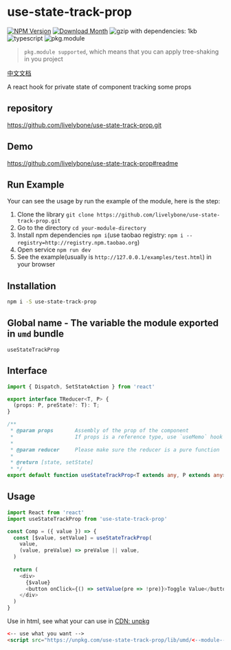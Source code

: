 # use-state-track-prop
[![NPM Version](http://img.shields.io/npm/v/use-state-track-prop.svg?style=flat-square)](https://www.npmjs.com/package/use-state-track-prop)
[![Download Month](http://img.shields.io/npm/dm/use-state-track-prop.svg?style=flat-square)](https://www.npmjs.com/package/use-state-track-prop)
![gzip with dependencies: 1kb](https://img.shields.io/badge/gzip--with--dependencies-1kb-brightgreen.svg "gzip with dependencies: 1kb")
![typescript](https://img.shields.io/badge/typescript-supported-blue.svg "typescript")
![pkg.module](https://img.shields.io/badge/pkg.module-supported-blue.svg "pkg.module")

> `pkg.module supported`, which means that you can apply tree-shaking in you project

[中文文档](./README-CN.md)

A react hook for private state of component tracking some props

## repository
https://github.com/livelybone/use-state-track-prop.git

## Demo
https://github.com/livelybone/use-state-track-prop#readme

## Run Example
Your can see the usage by run the example of the module, here is the step:

1. Clone the library `git clone https://github.com/livelybone/use-state-track-prop.git`
2. Go to the directory `cd your-module-directory`
3. Install npm dependencies `npm i`(use taobao registry: `npm i --registry=http://registry.npm.taobao.org`)
4. Open service `npm run dev`
5. See the example(usually is `http://127.0.0.1/examples/test.html`) in your browser

## Installation
```bash
npm i -S use-state-track-prop
```

## Global name - The variable the module exported in `umd` bundle
`useStateTrackProp`

## Interface
```typescript
import { Dispatch, SetStateAction } from 'react'

export interface TReducer<T, P> {
  (props: P, preState?: T): T;
}

/**
 * @param props       Assembly of the prop of the component
 *                    If props is a reference type, use `useMemo` hook to generate it for performance
 *
 * @param reducer     Please make sure the reducer is a pure function
 *
 * @return [state, setState]
 * */
export default function useStateTrackProp<T extends any, P extends any>(props: P, reducer?: TReducer<T, P>): [T, Dispatch<SetStateAction<T>>];
```

## Usage
```typescript jsx
import React from 'react'
import useStateTrackProp from 'use-state-track-prop'

const Comp = ({ value }) => {
  const [$value, setValue] = useStateTrackProp(
    value,
    (value, preValue) => preValue || value,
  )
  
  return (
    <div>
      {$value}
      <button onClick={() => setValue(pre => !pre)}>Toggle Value</button>
    </div>
  )
}
```

Use in html, see what your can use in [CDN: unpkg](https://unpkg.com/use-state-track-prop/lib/umd/)
```html
<-- use what you want -->
<script src="https://unpkg.com/use-state-track-prop/lib/umd/<--module-->.js"></script>
```
